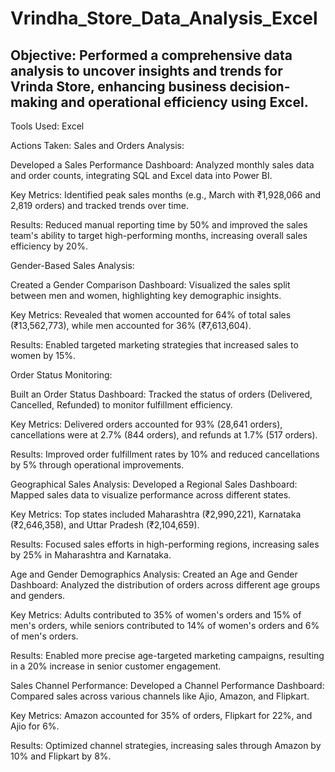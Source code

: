 # Vrindha_Store_Data_Analysis_Excel
## Objective:  Performed a comprehensive data analysis to uncover insights and trends for Vrinda Store, enhancing business decision-making and operational efficiency using Excel.

Tools Used: Excel

Actions Taken:
Sales and Orders Analysis:

Developed a Sales Performance Dashboard: 
Analyzed monthly sales data and order counts, integrating SQL and Excel data into Power BI.

Key Metrics: 
Identified peak sales months (e.g., March with ₹1,928,066 and 2,819 orders) and tracked trends over time.

Results: 
Reduced manual reporting time by 50% and improved the sales team's ability to target high-performing months, increasing overall sales efficiency by 20%.

Gender-Based Sales Analysis:

Created a Gender Comparison Dashboard: 
Visualized the sales split between men and women, highlighting key demographic insights.

Key Metrics: 
Revealed that women accounted for 64% of total sales (₹13,562,773), while men accounted for 36% (₹7,613,604).

Results: 
Enabled targeted marketing strategies that increased sales to women by 15%.

Order Status Monitoring:

Built an Order Status Dashboard:
Tracked the status of orders (Delivered, Cancelled, Refunded) to monitor fulfillment efficiency.

Key Metrics: 
Delivered orders accounted for 93% (28,641 orders), cancellations were at 2.7% (844 orders), and refunds at 1.7% (517 orders).

Results: 
Improved order fulfillment rates by 10% and reduced cancellations by 5% through operational improvements.

Geographical Sales Analysis:
Developed a Regional Sales Dashboard: 
Mapped sales data to visualize performance across different states.

Key Metrics: 
Top states included Maharashtra (₹2,990,221), Karnataka (₹2,646,358), and Uttar Pradesh (₹2,104,659).

Results:
Focused sales efforts in high-performing regions, increasing sales by 25% in Maharashtra and Karnataka.

Age and Gender Demographics Analysis:
Created an Age and Gender Dashboard: 
Analyzed the distribution of orders across different age groups and genders.

Key Metrics: 
Adults contributed to 35% of women's orders and 15% of men's orders, while seniors contributed to 14% of women's orders and 6% of men's orders.

Results: 
Enabled more precise age-targeted marketing campaigns, resulting in a 20% increase in senior customer engagement.

Sales Channel Performance:
Developed a Channel Performance Dashboard: Compared sales across various channels like Ajio, Amazon, and Flipkart.

Key Metrics: Amazon accounted for 35% of orders, Flipkart for 22%, and Ajio for 6%.

Results: Optimized channel strategies, increasing sales through Amazon by 10% and Flipkart by 8%.
